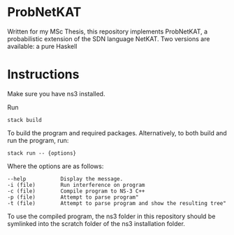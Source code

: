 # ProbNetKAT
Written for my MSc Thesis, this repository implements ProbNetKAT, a probabilistic extension of the SDN language NetKAT.
Two versions are available: a pure Haskell

# Instructions
Make sure you have ns3 installed.

Run 

    stack build

To build the program and required packages.
Alternatively, to both build and run the program, run:

    stack run -- {options}

Where the options are as follows:

    --help           Display the message.
    -i (file)        Run interference on program
    -c (file)        Compile program to NS-3 C++
    -p (file)        Attempt to parse program"
    -t (file)        Attempt to parse program and show the resulting tree"


To use the compiled program, the ns3 folder in this repository should be symlinked into the scratch folder of the ns3 installation folder. 
